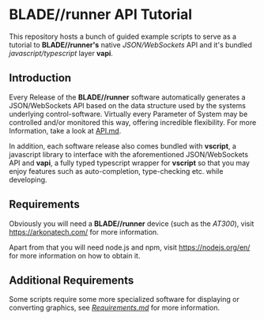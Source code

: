 # BLADE//runner API Tutorial
This repository hosts a bunch of guided example scripts to serve as a tutorial to **BLADE//runner's** native *JSON/WebSockets* API and it's bundled *javascript/typescript* layer **vapi**.

## Introduction
Every Release of the **BLADE//runner** software automatically generates a JSON/WebSockets API based on the data structure used by the systems underlying control-software. Virtually every Parameter of System may be controlled and/or monitored this way, offering incredible flexibility. For more Information, take a look at [API.md](API.md).

In addition, each software release also comes bundled with **vscript**, a javascript library to interface with the aforementioned JSON/WebSockets API and **vapi**, a fully typed typescript wrapper for **vscript** so that you may enjoy features such as auto-completion, type-checking etc. while developing.

## Requirements 
Obviously you will need a **BLADE//runner** device (such as the *AT300*), visit https://arkonatech.com/ for more information.

Apart from that you will need node.js and npm, visit https://nodejs.org/en/ for more information on how to obtain it.

## Additional Requirements
Some scripts require some more specialized software for displaying or converting graphics, see [*Requirements.md*](requirements.md) for more information.
